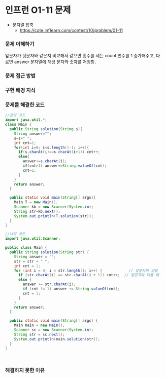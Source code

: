 # 인프런 O1-11 문제
- 문자열 압축
    - https://cote.inflearn.com/contest/10/problem/01-11

### 문제 이해하기

앞문자가 뒷문자와 같은지 비교해서 같으면 횟수를 세는 count 변수를 1 증가해주고,
다르면 answer 문자열에 해당 문자와 숫자를 저장함.

### 문제 접근 방법

### 구현 배경 지식

### 문제를 해결한 코드
```java
//강의 코드
import java.util.*;
class Main {
  public String solution(String s){
    String answer="";
    s=s+" ";
    int cnt=1;
    for(int i=0; i<s.length()-1; i++){
      if(s.charAt(i)==s.charAt(i+1)) cnt++;
      else{
        answer+=s.charAt(i);
        if(cnt>1) answer+=String.valueOf(cnt);
        cnt=1;
      }
    }
    return answer;
  }

  public static void main(String[] args){
    Main T = new Main();
    Scanner kb = new Scanner(System.in);
    String str=kb.next();
    System.out.println(T.solution(str));
  }
}

//나의 코드
import java.util.Scanner;

public class Main {
  public String solution(String str) {
    String answer = "";
    str = str + " ";
    int cnt = 1;
    for (int i = 0; i < str.length(); i++) {            // 앞문자와 같을 때          
      if (str.charAt(i) == str.charAt(i + 1)) cnt++;  // 앞문자와 다를 때           
      else {
        answer += str.charAt(i);
        if (cnt != 1) answer += String.valueOf(cnt);
        cnt = 1;
      }
    }
    return answer;
  }

  public static void main(String[] args) {
    Main main = new Main();
    Scanner sc = new Scanner(System.in);
    String str = sc.next();
    System.out.println(main.solution(str));
  }
}




```

### 해결하지 못한 이유
